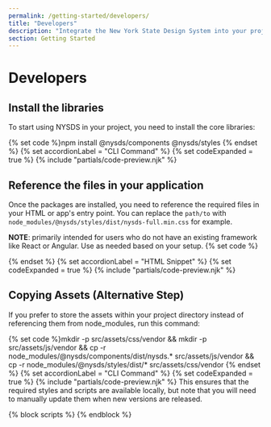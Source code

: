 ```yaml
---
permalink: /getting-started/developers/
title: "Developers"
description: "Integrate the New York State Design System into your project with web components, design tokens, and styles. Learn how to install, customize, and use it in Angular, .NET, React, and more."
section: Getting Started
---
```


# Developers

## Install the libraries

To start using NYSDS in your project, you need to install the core libraries:

{% set code %}npm install @nysds/components @nysds/styles
{% endset %}
{% set accordionLabel = "CLI Command" %}
{% set codeExpanded = true %}
{% include "partials/code-preview.njk" %}

## Reference the files in your application
Once the packages are installed, you need to reference the required files in your HTML or app's entry point. You can replace the `path/to` with `node_modules/@nysds/styles/dist/nysds-full.min.css` for example.

**NOTE**: primarily intended for users who do not have an existing framework like React or Angular. Use as needed based on your setup.
{% set code %}<!-- Load the NYS Design System JavaScript module -->
<script type="module" src="/path/to/nysds.js"></script>
<!-- Load the full NYS Design System CSS -->
<link rel="stylesheet" href="/path/to/nysds-full.min.css" />
{% endset %}
{% set accordionLabel = "HTML Snippet" %}
{% set codeExpanded = true %}
{% include "partials/code-preview.njk" %}

## Copying Assets (Alternative Step)
If you prefer to store the assets within your project directory instead of referencing them from node_modules, run this command:

{% set code %}mkdir -p src/assets/css/vendor && mkdir -p src/assets/js/vendor && cp -r node_modules/@nysds/components/dist/nysds.* src/assets/js/vendor && cp -r node_modules/@nysds/styles/dist/* src/assets/css/vendor
{% endset %}
{% set accordionLabel = "CLI Command" %}
{% set codeExpanded = true %}
{% include "partials/code-preview.njk" %}
This ensures that the required styles and scripts are available locally, but note that you will need to manually update them when new versions are released.

{% block scripts %}
{% endblock %}